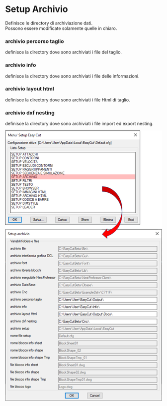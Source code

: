 # Setup Archivio

Definisce le directory di archiviazione dati.<br/>
Possono essere modificate solamente quelle in chiaro.

### archivio percorso taglio

definisce la directory dove sono archiviati i file del taglio.

### archivio info

definisce la directory dove sono archiviati i file delle informazioni.

### archivio layout html

definisce la directory dove sono archiviati i file Html di taglio.

### archivio dxf nesting

definisce la directory dove sono archiviati i file import ed export nesting.

![Setup Archivio](/public/setup/menu-setup/setup-archivio.png)

